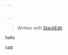 ```yaml
---


---
```


<blockquote>
<p>Written with <a href="https://stackedit.io/">StackEdit</a>.</p>
</blockquote>
<p>hello</p>
<p>cpp</p>

